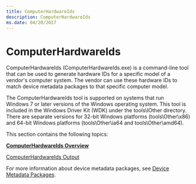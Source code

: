 ```yaml
---
title: ComputerHardwareIds
description: ComputerHardwareIds
ms.date: 04/20/2017
---
```


# ComputerHardwareIds


ComputerHardwareIds (ComputerHardwareIds.exe) is a command-line tool that can be used to generate hardware IDs for a specific model of a vendor's computer system. The vendor can use these hardware IDs to match device metadata packages to that specific computer model.

The ComputerHardwareIds tool is supported on systems that run Windows 7 or later versions of the Windows operating system. This tool is included in the Windows Driver Kit (WDK) under the tools\\IOther directory. There are separate versions for 32-bit Windows platforms (tools\\Other\\x86) and 64-bit Windows platforms (tools\\Other\\ia64 and tools\\Other\\amd64).

This section contains the following topics:

[**ComputerHardwareIds Overview**](computerhardwareids-overview.md)

[ComputerHardwareIds Output](computerhardwareids-output.md)

For more information about device metadata packages, see [Device Metadata Packages](../install/overview-of-device-metadata-packages.md).

 

